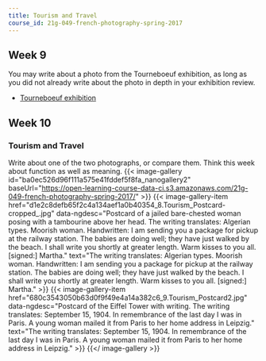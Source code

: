```yaml
---
title: Tourism and Travel
course_id: 21g-049-french-photography-spring-2017
---
```

Week 9
------

You may write about a photo from the Tourneboeuf exhibition, as long as you did not already write about the photo in depth in your exhibition review.

*   [Tourneboeuf exhibition](https://mitmuseum.mit.edu/exhibition/tourneboeuf)

Week 10
-------

### Tourism and Travel

Write about one of the two photographs, or compare them. Think this week about function as well as meaning.
{{< image-gallery id="ba0ec526d96f111a575e41fddef5f8fa_nanogallery2" baseUrl="https://open-learning-course-data-ci.s3.amazonaws.com/21g-049-french-photography-spring-2017/" >}}
{{< image-gallery-item href="d1e2c8defb65f2c4a134aef1a0b40354_8.Tourism_Postcard-cropped_.jpg" data-ngdesc="Postcard of a jailed bare-chested woman posing with a tambourine above her head. The writing translates: Algerian types. Moorish woman. Handwritten: I am sending you a package for pickup at the railway station. The babies are doing well; they have just walked by the beach. I shall write you shortly at greater length. Warm kisses to you all. \[signed:\] Martha." text="The writing translates: Algerian types. Moorish woman. Handwritten: I am sending you a package for pickup at the railway station. The babies are doing well; they have just walked by the beach. I shall write you shortly at greater length. Warm kisses to you all. \[signed:\] Martha." >}}
{{< image-gallery-item href="680c3543050b63d0f9f49e4a14a382c6_9.Tourism_Postcard2.jpg" data-ngdesc="Postcard of the Eiffel Tower with writing. The writing translates: September 15, 1904. In remembrance of the last day I was in Paris. A young woman mailed it from Paris to her home address in Leipzig." text="The writing translates: September 15, 1904. In remembrance of the last day I was in Paris. A young woman mailed it from Paris to her home address in Leipzig." >}}
{{</ image-gallery >}}